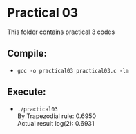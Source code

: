 # Practical 03

This folder contains practical 3 codes

## Compile: 
- `gcc -o practical03 practical03.c -lm`

## Execute: 
- `./practical03` <br>
  By Trapezodial rule:  0.6950  <br>
  Actual result log(2): 0.6931
